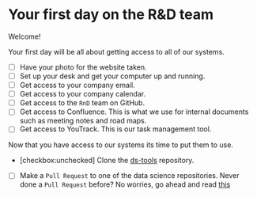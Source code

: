 # Your first day on the R&D team

Welcome!

Your first day will be all about getting access to all of our systems.

- [ ] Have your photo for the website taken. 
- [ ] Set up your desk and get your computer up and running.
- [ ] Get access to your company email.
- [ ] Get access to your company calendar.
- [ ] Get access to the `RnD` team on GitHub.
- [ ] Get access to Confluence. This is what we use for internal documents such as meeting notes and road maps.
- [ ] Get access to YouTrack. This is our task management tool.

Now that you have access to our systems its time to put them to use.

- [checkbox:unchecked] Clone the [ds-tools](https://github.com/rehfeldmedical/ds-tools) repository.
- [ ] Make a `Pull Request` to one of the data science repositories. Never done a `Pull Request` before? No worries, go ahead and read [this]()  


